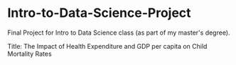 # Intro-to-Data-Science-Project 

Final Project for Intro to Data Science class (as part of my master's degree).

Title: The Impact of Health Expenditure and GDP per capita on Child Mortality Rates

